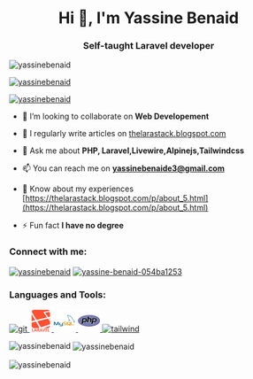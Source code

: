 <h1 align="center">Hi 👋, I'm Yassine Benaid</h1>
<h3 align="center">Self-taught Laravel developer</h3>

<p align="left"> <img src="https://komarev.com/ghpvc/?username=yassinebenaid&label=Profile%20views&color=0e75b6&style=flat" alt="yassinebenaid" /> </p>

<p align="left"> <a href="https://github.com/ryo-ma/github-profile-trophy"><img src="https://github-profile-trophy.vercel.app/?username=yassinebenaid" alt="yassinebenaid" /></a> </p>

<p align="left"> <a href="https://twitter.com/yassinebenaid" target="blank"><img src="https://img.shields.io/twitter/follow/yassinebenaid?logo=twitter&style=for-the-badge" alt="yassinebenaid" /></a> </p>

- 👯 I’m looking to collaborate on **Web Developement**

- 📝 I regularly write articles on <a href="https://thelarastack.blogspot.com">thelarastack.blogspot.com</a>

- 💬 Ask me about **PHP, Laravel,Livewire,Alpinejs,Tailwindcss**

- 📫 You can reach me on **yassinebenaide3@gmail.com**

- 📄 Know about my experiences [https://thelarastack.blogspot.com/p/about_5.html](https://thelarastack.blogspot.com/p/about_5.html)

- ⚡ Fun fact **I have no degree**

<h3 align="left">Connect with me:</h3>
<p align="left">
<a href="https://twitter.com/yassinebenaid" target="blank"><img align="center" src="https://raw.githubusercontent.com/rahuldkjain/github-profile-readme-generator/master/src/images/icons/Social/twitter.svg" alt="yassinebenaid" height="30" width="40" /></a>
<a href="https://linkedin.com/in/yassine-benaid-054ba1253" target="blank"><img align="center" src="https://raw.githubusercontent.com/rahuldkjain/github-profile-readme-generator/master/src/images/icons/Social/linked-in-alt.svg" alt="yassine-benaid-054ba1253" height="30" width="40" /></a>
</p>

<h3 align="left">Languages and Tools:</h3>
<p align="left"> <a href="https://git-scm.com/" target="_blank" rel="noreferrer"> <img src="https://www.vectorlogo.zone/logos/git-scm/git-scm-icon.svg" alt="git" width="40" height="40"/> </a> <a href="https://laravel.com/" target="_blank" rel="noreferrer"> <img src="https://raw.githubusercontent.com/devicons/devicon/master/icons/laravel/laravel-plain-wordmark.svg" alt="laravel" width="40" height="40"/> </a> <a href="https://www.mysql.com/" target="_blank" rel="noreferrer"> <img src="https://raw.githubusercontent.com/devicons/devicon/master/icons/mysql/mysql-original-wordmark.svg" alt="mysql" width="40" height="40"/> </a> <a href="https://www.php.net" target="_blank" rel="noreferrer"> <img src="https://raw.githubusercontent.com/devicons/devicon/master/icons/php/php-original.svg" alt="php" width="40" height="40"/> </a> <a href="https://tailwindcss.com/" target="_blank" rel="noreferrer"> <img src="https://www.vectorlogo.zone/logos/tailwindcss/tailwindcss-icon.svg" alt="tailwind" width="40" height="40"/> </a> </p>

<p><img align="left" src="https://github-readme-stats.vercel.app/api/top-langs?username=yassinebenaid&show_icons=true&locale=en&layout=compact" alt="yassinebenaid" /></p>

<p>&nbsp;<img align="center" src="https://github-readme-stats.vercel.app/api?username=yassinebenaid&show_icons=true&locale=en" alt="yassinebenaid" /></p>

<p><img align="center" src="https://github-readme-streak-stats.herokuapp.com/?user=yassinebenaid&" alt="yassinebenaid" /></p>
